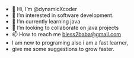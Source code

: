 - 👋 Hi, I’m @dynamicXcoder
- 👀 I’m interested in software development.
- 🌱 I’m currently learning java
- 💞️ I’m looking to collaborate on java projects
- 📫 How to reach me bless2baba@gmail.com
- I am new to programing also i am a fast learner,
- give me some suggestions to grow faster.

<!---
dynamicXcoder/dynamicXcoder is a ✨ special ✨ repository because its `README.md` (this file) appears on your GitHub profile.
You can click the Preview link to take a look at your changes.
--->
